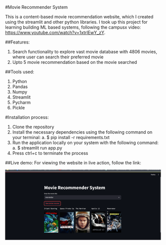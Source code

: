 #Movie Recommender System

This is a content-based movie recommendation website, which I created using the streamlit and other python libraries. I took up this project for learning building ML based systems, following the campusx video: https://www.youtube.com/watch?v=1xtrIEwY_zY.

##Features:
1.	Search functionality to explore vast movie database with 4806 movies, where user can search their preferred movie
2.	Upto 5 movie recommendation based on the movie searched

##Tools used:
1.	Python
2.	Pandas
3.	Numpy
4.	Streamlit
5.	Pycharm
6.	Pickle


#Installation process:
1.	Clone the repository
   2.	 Install the necessary dependencies using the following command on your terminal:
   a.	$ pip install -r requirements.txt  
3.	Run the application locally on your system with the following command:
a.	$ streamlit run app.py
4.	Press ctrl+c to terminate the process


##Live demo:
 For viewing the website in live action, follow the link:

![img.png](img.png)
